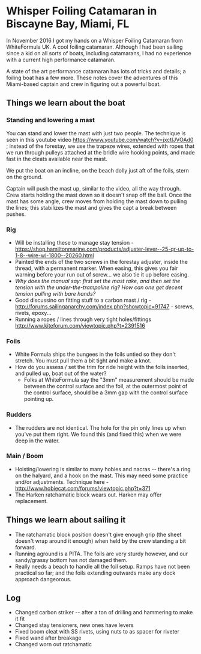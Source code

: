# Whisper Foiling Catamaran in Biscayne Bay, Miami, FL

In November 2016 I got my hands on a Whisper Foiling Catamaran from WhiteFormula UK. A cool foiling catamaran. Although I had been sailing since a kid on all sorts of boats, including catamarans, I had no experience with a current high performance catamaran.

A state of the art performance catamaran has lots of tricks and details; a foiling boat has a few more. These notes cover the adventures of this Miami-based captain and crew in figuring out a powerful boat.

## Things we learn about the boat

### Standing and lowering a mast

You can stand and lower the mast with just two people. The technique is seen in this youtube video https://www.youtube.com/watch?v=jxctIJVOAd0 ; instead of the forestay, we use the trapeze wires, extended with ropes that we run through pulleys attached at the bridle wire hooking points, and made fast in the cleats available near the mast.

We put the boat on an incline, on the beach dolly just aft of the foils, stern on the ground.

Captain will push the mast up, similar to the video, all the way through. Crew starts holding the mast down so it doesn't snap off the ball. Once the mast has some angle, crew moves from holding the mast down to pulling the lines; this stabilizes the mast and gives the capt a break between pushes. 

### Rig

* Will be installing these to manage stay tension - https://shop.hamiltonmarine.com/products/adjuster-lever--25-qr-up-to-1-8--wire-wl-1800--20260.html 
* Painted the ends of the two screws in the forestay adjuster, inside the thread, with a permanent marker. When easing, this gives you fair warning before your run out of screw... we also tie it up before easing.
* _Why does the manual say: first set the mast rake, and *then* set the tension with the under-the-trampoline rig? How can one get decent tension pulling with bare hands?_
* Good discussino on fitting stuff to a carbon mast / rig - http://forums.sailinganarchy.com/index.php?showtopic=91747 - screws, rivets, epoxy...
* Running a ropes / lines through very tight holes/fittings http://www.kiteforum.com/viewtopic.php?t=2391516 

### Foils

* White Formula ships the bungees in the foils untied so they don't stretch. You must pull them a bit tight and make a knot.
* How do you assess / set the trim for ride height with the foils inserted, and pulled up, boat out of the water?
  * Folks at WhiteFormula say the "3mm" measurement should be made between the control surface and the foil, at the outermost point of the control surface, should be a 3mm gap with the control surface pointing up.

### Rudders

* The rudders are not identical. The hole for the pin only lines up when you've put them right. We found this (and fixed this) when we were deep in the water. 

### Main / Boom

* Hoisting/lowering is similar to many hobies and nacras -- there's a ring on the halyard, and a hook on the mast. This may need some practice and/or adjustments. Technique here - http://www.hobiecat.com/forums/viewtopic.php?t=371
* The Harken ratchamatic block wears out. Harken may offer replacement. 


## Things we learn about sailing it

* The ratchamatic block position doesn't give enough grip (the sheet doesn't wrap around it enough) when held by the crew standing a bit forward.
* Running aground is a PITA. The foils are very sturdy however, and our sandy/grassy bottom has not damaged them.
* Really needs a beach to handle all the foil setup. Ramps have not been practical so far; and the foils extending outwards make any dock approach dangeorous.


## Log

* Changed carbon striker -- after a ton of drilling and hammering to make it fit
* Changed stay tensioners, new ones have levers
* Fixed boom cleat with SS rivets, using nuts to as spacer for riveter
* Fixed wand after breakage
* Changed worn out ratchamatic
